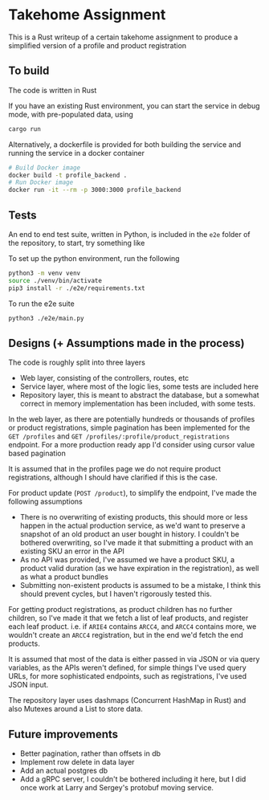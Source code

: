 # Takehome Assignment

This is a Rust writeup of a certain takehome assignment to produce a simplified version of a 
profile and product registration

## To build

The code is written in Rust 

If you have an existing Rust environment, you can start the service in debug mode, with pre-populated data, using
```bash
cargo run
```

Alternatively, a dockerfile is provided for both building the service and running the service in a docker container
```bash
# Build Docker image
docker build -t profile_backend .
# Run Docker image
docker run -it --rm -p 3000:3000 profile_backend
```

## Tests
An end to end test suite, written in Python, is included in the `e2e` folder of the repository, to start, try something like

To set up the python environment, run the following
```bash
python3 -m venv venv
source ./venv/bin/activate
pip3 install -r ./e2e/requirements.txt
```

To run the e2e suite
```bash
python3 ./e2e/main.py
```

## Designs (+ Assumptions made in the process)

The code is roughly split into three layers
* Web layer, consisting of the controllers, routes, etc
* Service layer, where most of the logic lies, some tests are included here
* Repository layer, this is meant to abstract the database, but a somewhat correct in memory implementation has been included, with some tests.

In the web layer, as there are potentially hundreds or thousands of profiles or product registrations, simple pagination has been implemented
for the `GET /profiles` and `GET /profiles/:profile/product_registrations` endpoint.
For a more production ready app I'd consider using cursor value based pagination

It is assumed that in the profiles page we do not require product registrations, although I should have clarified if this is the case.

For product update (`POST /product`), to simplify the endpoint, I've made the following assumptions
* There is no overwriting of existing products, this should more or less happen in the actual production service, as we'd want to preserve a snapshot of an old product
an user bought in history. I couldn't be bothered overwriting, so I've made it that submitting a product with an existing SKU an error in the API
* As no API was provided, I've assumed we have a product SKU, a product valid duration (as we have expiration in the registration), as well as what a product bundles
* Submitting non-existent products is assumed to be a mistake, I think this should prevent cycles, but I haven't rigorously tested this.

For getting product registrations, as product children has no further children, so I've made it that we fetch a list of leaf products, and register each leaf product.
i.e. if `ARIE4` contains `ARCC4`, and `ARCC4` contains more, we wouldn't create an `ARCC4` registration, but in the end we'd fetch the end products. 

It is assumed that most of the data is either passed in via JSON or via query variables, as the APIs weren't defined, for simple things I've used query URLs,
for more sophisticated endpoints, such as registrations, I've used JSON input.

The repository layer uses dashmaps (Concurrent HashMap in Rust) and also Mutexes around a List to store data.


## Future improvements

* Better pagination, rather than offsets in db
* Implement row delete in data layer
* Add an actual postgres db
* Add a gRPC server, I couldn't be bothered including it here, but I did once work at Larry and Sergey's protobuf moving service.
